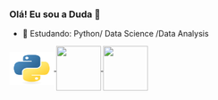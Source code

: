 ### Olá! Eu sou a Duda 👋

- 🌱 Estudando: Python/ Data Science /Data Analysis

<div align="center">
  <a href="https://github.com/Dudahye">
</div>

  <img align="center" alt="Rafa-Python" height="60" width="80" src="https://raw.githubusercontent.com/devicons/devicon/master/icons/python/python-original.svg">
  <img align="center" height="80" width="80" src="https://cdn.jsdelivr.net/gh/devicons/devicon/icons/mysql/mysql-original-wordmark.svg" />
<img align="center" height="80" width="80" src="https://cdn.jsdelivr.net/gh/devicons/devicon/icons/pandas/pandas-original-wordmark.svg" />
  

